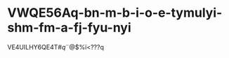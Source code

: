 # VWQE56Aq-bn-m-b-i-o-e-tymulyi-shm-fm-a-fj-fyu-nyi
VE4UILHY6QE4T#$q¨%y%&amp;%&amp;¨¨%&amp;$@$%ï&lt;???q
